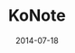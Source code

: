 ---
layout: default
title: KoNote
modal-id: 1
date: 2014-07-18
img: konote.png
alt: KoNote
project-date: 2014 - current
client: KoNote
category: Desktop App Development, NWjs, React, DB Architecture
description: My main focus since 2014, KoNote (<a href="https://konote.ca/" target="_blank">https://konote.ca/</a>) is a "client-centred instrument of collaborative care", which facilitates the tracking of both quantitative + qualitative data at the same time, and powerful analytical tools to aid in ongoing treatment. I contributed to all parts of this app, including all major features, and helped build its custom database. It is currently piloting in several mental health centres, with a public release scheduled for 2017.

---